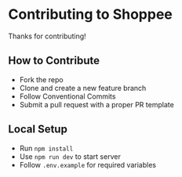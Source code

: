 # Contributing to Shoppee

Thanks for contributing!

## How to Contribute
- Fork the repo
- Clone and create a new feature branch
- Follow Conventional Commits
- Submit a pull request with a proper PR template

## Local Setup
- Run `npm install`
- Use `npm run dev` to start server
- Follow `.env.example` for required variables
